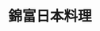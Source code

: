 ---
title: "錦富日本料理"
description: "錦富日本料理"
layout: shop
keywords:
  - 美食競賽
  - 台灣美食
  - 美食精選
datePublished: "2025-06-30"
dateModified: "2025-07-03"
city: "台北市"
district: "松山區"
address: "台北市松山區民生東路五段137巷6弄36號"
phone: "0227486356"
geo: "25.060297657276408, 121.56293532605065"
google_map: "https://maps.app.goo.gl/ZGrdFkBeUqgEwVG76"
footinder: "https://footinder.com.tw/%E5%8F%B0%E5%8C%97%E5%B8%82%E6%9D%BE%E5%B1%B1%E5%8D%80/36934/"
official: ""
award:
  - name: "500盤"
    year: "2024"
    entries:
      - dishes:
          - "鮑魚冷盤"

---